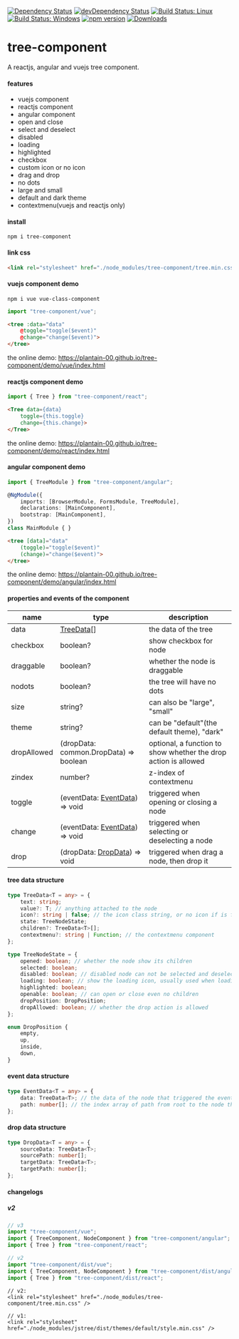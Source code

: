 [![Dependency Status](https://david-dm.org/plantain-00/tree-component.svg)](https://david-dm.org/plantain-00/tree-component)
[![devDependency Status](https://david-dm.org/plantain-00/tree-component/dev-status.svg)](https://david-dm.org/plantain-00/tree-component#info=devDependencies)
[![Build Status: Linux](https://travis-ci.org/plantain-00/tree-component.svg?branch=master)](https://travis-ci.org/plantain-00/tree-component)
[![Build Status: Windows](https://ci.appveyor.com/api/projects/status/github/plantain-00/tree-component?branch=master&svg=true)](https://ci.appveyor.com/project/plantain-00/tree-component/branch/master)
[![npm version](https://badge.fury.io/js/tree-component.svg)](https://badge.fury.io/js/tree-component)
[![Downloads](https://img.shields.io/npm/dm/tree-component.svg)](https://www.npmjs.com/package/tree-component)

# tree-component
A reactjs, angular and vuejs tree component.

#### features

+ vuejs component
+ reactjs component
+ angular component
+ open and close
+ select and deselect
+ disabled
+ loading
+ highlighted
+ checkbox
+ custom icon or no icon
+ drag and drop
+ no dots
+ large and small
+ default and dark theme
+ contextmenu(vuejs and reactjs only)

#### install

`npm i tree-component`

#### link css

```html
<link rel="stylesheet" href="./node_modules/tree-component/tree.min.css" />
```

#### vuejs component demo

`npm i vue vue-class-component`

```ts
import "tree-component/vue";
```

```html
<tree :data="data"
    @toggle="toggle($event)"
    @change="change($event)">
</tree>
```

the online demo: https://plantain-00.github.io/tree-component/demo/vue/index.html

#### reactjs component demo

```ts
import { Tree } from "tree-component/react";
```

```html
<Tree data={data}
    toggle={this.toggle}
    change={this.change}>
</Tree>
```

the online demo: https://plantain-00.github.io/tree-component/demo/react/index.html

#### angular component demo

```ts
import { TreeModule } from "tree-component/angular";

@NgModule({
    imports: [BrowserModule, FormsModule, TreeModule],
    declarations: [MainComponent],
    bootstrap: [MainComponent],
})
class MainModule { }
```

```html
<tree [data]="data"
    (toggle)="toggle($event)"
    (change)="change($event)">
</tree>
```

the online demo: https://plantain-00.github.io/tree-component/demo/angular/index.html

#### properties and events of the component

name | type | description
--- | --- | ---
data | [TreeData](#tree-data-structure)[] | the data of the tree
checkbox | boolean? | show checkbox for node
draggable | boolean? | whether the node is draggable
nodots | boolean? | the tree will have no dots
size | string? | can also be "large", "small"
theme | string? | can be "default"(the default theme), "dark"
dropAllowed | (dropData: common.DropData) => boolean | optional, a function to show whether the drop action is allowed
zindex | number? | z-index of contextmenu
toggle | (eventData: [EventData](#event-data-structure)) => void | triggered when opening or closing a node
change | (eventData: [EventData](#event-data-structure)) => void | triggered when selecting or deselecting a node
drop | (dropData: [DropData](#drop-data-structure)) => void | triggered when drag a node, then drop it

#### tree data structure

```ts
type TreeData<T = any> = {
    text: string;
    value?: T; // anything attached to the node
    icon?: string | false; // the icon class string, or no icon if is false
    state: TreeNodeState;
    children?: TreeData<T>[];
    contextmenu?: string | Function; // the contextmenu component
};

type TreeNodeState = {
    opened: boolean; // whether the node show its children
    selected: boolean;
    disabled: boolean; // disabled node can not be selected and deselected
    loading: boolean; // show the loading icon, usually used when loading child nodes
    highlighted: boolean;
    openable: boolean; // can open or close even no children
    dropPosition: DropPosition;
    dropAllowed: boolean; // whether the drop action is allowed
};

enum DropPosition {
    empty,
    up,
    inside,
    down,
}
```

#### event data structure

```ts
type EventData<T = any> = {
    data: TreeData<T>; // the data of the node that triggered the event
    path: number[]; // the index array of path from root to the node that triggered the event
};
```

#### drop data structure

```ts
type DropData<T = any> = {
    sourceData: TreeData<T>;
    sourcePath: number[];
    targetData: TreeData<T>;
    targetPath: number[];
};
```

#### changelogs

##### v2

```ts
// v3
import "tree-component/vue";
import { TreeComponent, NodeComponent } from "tree-component/angular";
import { Tree } from "tree-component/react";

// v2
import "tree-component/dist/vue";
import { TreeComponent, NodeComponent } from "tree-component/dist/angular";
import { Tree } from "tree-component/dist/react";
```

```
// v2:
<link rel="stylesheet" href="./node_modules/tree-component/tree.min.css" />

// v1:
<link rel="stylesheet" href="./node_modules/jstree/dist/themes/default/style.min.css" />
```
